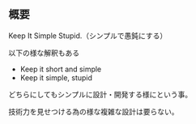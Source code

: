 ## 概要

Keep It Simple Stupid.（シンプルで愚鈍にする）

以下の様な解釈もある

- Keep it short and simple
- Keep it simple, stupid

どちらにしてもシンプルに設計・開発する様にという事。

技術力を見せつける為の様な複雑な設計は要らない。
